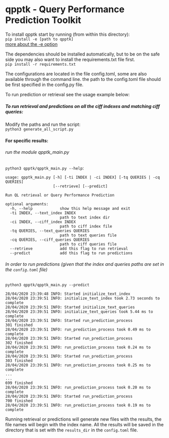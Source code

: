 # qpptk - Query Performance Prediction Toolkit
 
To install qpptk start by running (from within this directory):\
`pip install -e [path to qpptk]`  \
[more about the -e option](https://pip.pypa.io/en/stable/reference/pip_install/#editable-installs) 

The dependencies should be installed automatically, but to be on the safe side 
you may also want to install the requirements.txt file first.\
`pip install -r requirements.txt`  

The configurations are located in the file config.toml, some are also available through the command line.
the path to the config.toml file should be first specified in the config.py file.


To run prediction or retrieval see the usage example below:

##### To run retrieval and predictions on all the ciff indexes and matching ciff queries:
Modify the paths and run the script:\
`python3 generate_all_script.py`

#### For specific results:

###### run the module qpptk_main.py
`python3 qpptk/qpptk_main.py --help`:

 
```
usage: qpptk_main.py [-h] [-ti INDEX | -ci INDEX] [-tq QUERIES | -cq QUERIES]
                     [--retrieve] [--predict]

Run QL retrieval or Query Performance Prediction

optional arguments:
  -h, --help            show this help message and exit
  -ti INDEX, --text_index INDEX
                        path to text index dir
  -ci INDEX, --ciff_index INDEX
                        path to ciff index file
  -tq QUERIES, --text_queries QUERIES
                        path to text queries file
  -cq QUERIES, --ciff_queries QUERIES
                        path to ciff queries file
  --retrieve            add this flag to run retrieval
  --predict             add this flag to run predictions
```
###### In order to run predictions (given that the index and queries paths are set in the `config.toml` file)

`python3 qpptk/qpptk_main.py --predict`
```
28/04/2020 23:39:48 INFO: Started initialize_text_index
28/04/2020 23:39:51 INFO: initialize_text_index took 2.73 seconds to complete
28/04/2020 23:39:51 INFO: Started initialize_text_queries
28/04/2020 23:39:51 INFO: initialize_text_queries took 5.44 ms to complete
28/04/2020 23:39:51 INFO: Started run_prediction_process
301 finished
28/04/2020 23:39:51 INFO: run_prediction_process took 0.49 ms to complete
28/04/2020 23:39:51 INFO: Started run_prediction_process
302 finished
28/04/2020 23:39:51 INFO: run_prediction_process took 0.24 ms to complete
28/04/2020 23:39:51 INFO: Started run_prediction_process
303 finished
28/04/2020 23:39:51 INFO: run_prediction_process took 0.25 ms to complete
...
...
699 finished
28/04/2020 23:39:51 INFO: run_prediction_process took 0.20 ms to complete
28/04/2020 23:39:51 INFO: Started run_prediction_process
700 finished
28/04/2020 23:39:51 INFO: run_prediction_process took 0.19 ms to complete

```

Running retrieval or predictions will generate new files with the results,
the file names will begin with the index name.
All the results will be saved in the directory that is set with the `results_dir` in the `config.toml` file.